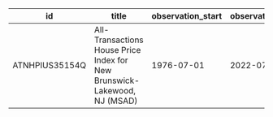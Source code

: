 | id             | title                                                                    | observation_start   | observation_end   |
|----------------|--------------------------------------------------------------------------|---------------------|-------------------|
| ATNHPIUS35154Q | All-Transactions House Price Index for New Brunswick-Lakewood, NJ (MSAD) | 1976-07-01          | 2022-07-01        |